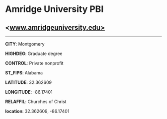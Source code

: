 # Amridge University PBI
## <www.amridgeuniversity.edu>
---
**CITY**: Montgomery

**HIGHDEG**: Graduate degree

**CONTROL**: Private nonprofit

**ST_FIPS**: Alabama

**LATITUDE**: 32.362609

**LONGITUDE**: -86.17401

**RELAFFIL**: Churches of Christ

**location**: 32.362609, -86.17401